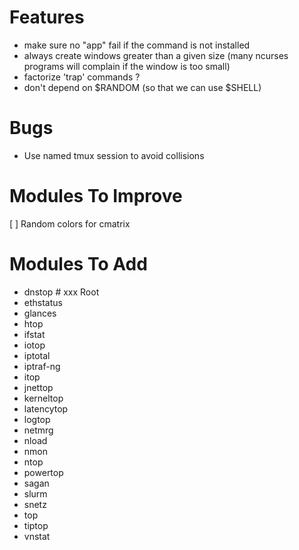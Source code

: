 # Features
* make sure no "app" fail if the command is not installed
* always create windows greater than a given size
  (many ncurses programs will complain if the window is too small)
* factorize 'trap' commands ?
* don't depend on $RANDOM (so that we can use $SHELL)

# Bugs
* Use named tmux session to avoid collisions

# Modules To Improve
[ ] Random colors for cmatrix

# Modules To Add
 - dnstop	# xxx Root
 - ethstatus
 - glances
 - htop
 - ifstat
 - iotop
 - iptotal
 - iptraf-ng
 - itop
 - jnettop
 - kerneltop
 - latencytop
 - logtop
 - netmrg
 - nload
 - nmon
 - ntop
 - powertop
 - sagan
 - slurm
 - snetz
 - top
 - tiptop
 - vnstat

